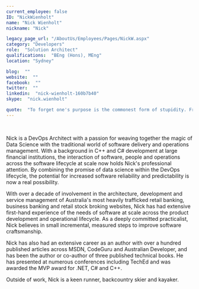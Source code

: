 ```yaml
---
current_employee: false
ID: "NickWienholt"
name: "Nick Wienholt"
nickname: "Nick"

legacy_page_url: "/AboutUs/Employees/Pages/NickW.aspx"
category: "Developers"
role:  "Solution Architect"
qualifications:  "BEng (Hons), MEng"
location: "Sydney"

blog:  ""
website:  ""
facebook:  ""
twitter:  ""
linkedin:  "nick-wienholt-160b7b40"
skype:  "nick.wienholt"

quote:  "To forget one's purpose is the commonest form of stupidity. Friedrich Nietzsche"
---
```


​​​  

Nick is a DevOps Architect with a passion for weaving together the magic of Data Science with the traditional world of software delivery and operations management. With a background in C++ and C# development at large financial institutions, the interaction of software, people and operations across the software lifecycle at scale now holds Nick's professional attention. By combining the promise of data science within the DevOps lifecycle, the potential for increased software reliability and predictability is now a real possibility.

With over a decade of involvement in the architecture, development and service management of Australia's most heavily trafficked retail banking, business banking and retail stock broking websites, Nick has had extensive first-hand experience of the needs of software at scale across the product development and operational lifecycle. As a deeply committed practicalist, Nick believes in small incremental, measured steps to improve software craftsmanship.

Nick has also had an extensive career as an author with over a hundred published articles across MSDN, CodeGuru and Australian Developer, and has been the author or co-author of three published technical books. He has presented at numerous conferences including TechEd and was awarded the MVP award for .NET, C# and C++.

Outside of work, Nick is a keen runner, backcountry skier and kayaker.​  